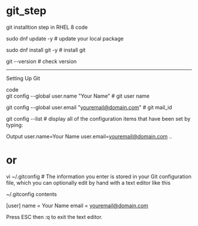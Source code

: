 # git_step
git installtion step in RHEL 8
code
<br>

sudo dnf update -y        # update your local package 

sudo dnf install git -y   # install git

git --version             # check version

--------------------------------------------------------

Setting Up Git

code 
<br>
git config --global user.name "Your Name"   # git user name

git config --global user.email "youremail@domain.com" # git mail_id

git config --list  # display all of the configuration items that have been set by typing:

Output
user.name=Your Name
user.email=youremail@domain.com
..
# or

vi ~/.gitconfig  # The information you enter is stored in your Git configuration file, which you can optionally edit by hand with a text editor like this 

~/.gitconfig contents

[user]
  name = Your Name
  email = youremail@domain.com



Press ESC then :q to exit the text editor.
